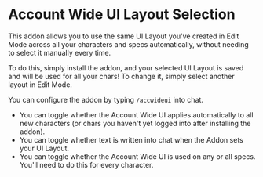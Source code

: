 # Account Wide UI Layout Selection

This addon allows you to use the same UI Layout you've created in Edit Mode across all your characters and specs automatically, without needing to select it manually every time.

To do this, simply install the addon, and your selected UI Layout is saved and will be used for all your chars! To change it, simply select another layout in Edit Mode.

You can configure the addon by typing `/accwideui` into chat.

<ul>
<li>You can toggle whether the Account Wide UI applies automatically to all new characters (or chars you haven't yet logged into after installing the addon).</li>
<li>You can toggle whether text is written into chat when the Addon sets your UI Layout.</li>
<li>You can toggle whether the Account Wide UI is used on any or all specs. You'll need to do this for every character.</li>
</ul>
